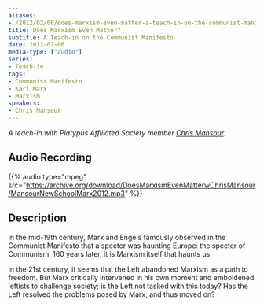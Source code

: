 ```yaml
---
aliases:
- /2012/02/06/does-marxism-even-matter-a-teach-in-on-the-communist-manifesto-2-6-12
title: Does Marxism Even Matter?
subtitle: A Teach-in on the Communist Manifesto
date: 2012-02-06
media-type: ["audio"]
series:
- Teach-in
tags:
- Communist Manifesto
- Karl Marx
- Marxism
speakers:
- Chris Mansour
---
```


_A teach-in with Platypus Affiliated Society member [Chris Mansour](/speakers/chris-mansour)._

## Audio Recording

{{% audio type="mpeg" src="https://archive.org/download/DoesMarxismEvenMatterwChrisMansour/MansourNewSchoolMarx2012.mp3" %}}

## Description

In the mid-19th century, Marx and Engels famously observed in the Communist Manifesto that a specter was haunting Europe: the specter of Communism. 160 years later, it is Marxism itself that haunts us.

In the 21st century, it seems that the Left abandoned Marxism as a path to freedom. But Marx critically intervened in his own moment and emboldened leftists to challenge society; is the Left not tasked with this today? Has the Left resolved the problems posed by Marx, and thus moved on?
